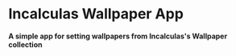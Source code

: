 # Incalculas Wallpaper App
**A simple app for setting wallpapers from Incalculas's Wallpaper collection**
